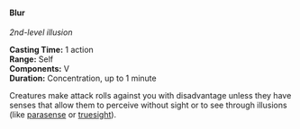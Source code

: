 #### Blur
<!-- markdownlint-disable link-image-reference-definitions -->
[_metadata_:spell_name]:- "Blur"
[_metadata_:spell_level]:- "2"
[_metadata_:spell_school]:- "illusion"
[_metadata_:ritual]:- "false"
[_metadata_:casting_time_amount]:- "1"
[_metadata_:casting_time_unit]:- "action"
[_metadata_:target]:- "Self"
[_metadata_:range]:- "Self"
[_metadata_:components_verbal]:- "false"
[_metadata_:components_somatic]:- "false"
[_metadata_:components_material]:- "false"
[_metadata_:duration]:- "1 minute"
[_metadata_:concentration]:- "true"
[_metadata_:compared_to_wotc_srd_5.1]:- "mechanics_same_wording_different"
[_metadata_:compared_to_a5e_srd]:- "mechanics_different_wording_different"
<!-- markdownlint-disable-next-line no-emphasis-as-heading -->
_2nd-level illusion_

**Casting Time:** 1 action \
**Range:** Self \
**Components:** V \
**Duration:** Concentration, up to 1 minute

Creatures make attack rolls against you with disadvantage unless they have senses that allow them to perceive without sight or to see through illusions (like [parasense](#Exploration_Environment_parasense) or [truesight](#Exploration_Environment_truesight)).
